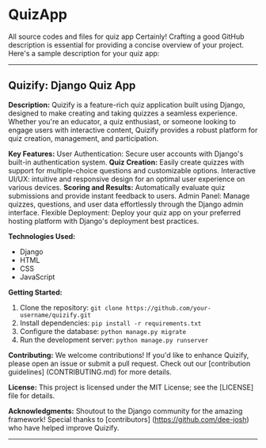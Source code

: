 # QuizApp
All source codes and files for quiz app
Certainly! Crafting a good GitHub description is essential for providing a concise overview of your project. Here's a sample description for your quiz app:

---

## Quizify: Django Quiz App

**Description:**
Quizify is a feature-rich quiz application built using Django, designed to make creating and taking quizzes a seamless experience. Whether you're an educator, a quiz enthusiast, or someone looking to engage users with interactive content, Quizify provides a robust platform for quiz creation, management, and participation.

**Key Features:**
User Authentication: Secure user accounts with Django's built-in authentication system.
**Quiz Creation:** Easily create quizzes with support for multiple-choice questions and customizable options.
Interactive UI/UX: intuitive and responsive design for an optimal user experience on various devices.
**Scoring and Results:** Automatically evaluate quiz submissions and provide instant feedback to users.
Admin Panel: Manage quizzes, questions, and user data effortlessly through the Django admin interface.
Flexible Deployment: Deploy your quiz app on your preferred hosting platform with Django's deployment best practices.

**Technologies Used:**
- Django
- HTML
- CSS
- JavaScript

**Getting Started:**
1. Clone the repository: `git clone https://github.com/your-username/quizify.git`
2. Install dependencies: `pip install -r requirements.txt`
3. Configure the database: `python manage.py migrate`
4. Run the development server: `python manage.py runserver`

**Contributing:**
We welcome contributions! If you'd like to enhance Quizify, please open an issue or submit a pull request. Check out our [contribution guidelines] (CONTRIBUTING.md) for more details.

**License:**
This project is licensed under the MIT License; see the [LICENSE] file for details.


**Acknowledgments:**
Shoutout to the Django community for the amazing framework!
Special thanks to [contributors] (https://github.com/dee-josh) who have helped improve Quizify.

---
